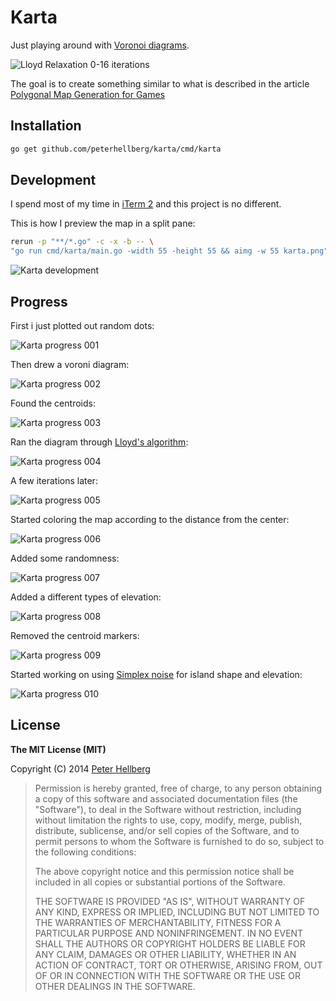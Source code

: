 # Karta

Just playing around with [Voronoi diagrams](http://en.wikipedia.org/wiki/Voronoi_diagram).

![Lloyd Relaxation 0-16 iterations](http://assets.c7.se/viz/lloyd-relaxation.gif)

The goal is to create something similar to what is described in the article
[Polygonal Map Generation for Games](http://www-cs-students.stanford.edu/~amitp/game-programming/polygon-map-generation/)

## Installation

```bash
go get github.com/peterhellberg/karta/cmd/karta
```

## Development

I spend most of my time in [iTerm 2](http://iterm2.com/) and this project is no different.

This is how I preview the map in a split pane:

```bash
rerun -p "**/*.go" -c -x -b -- \
"go run cmd/karta/main.go -width 55 -height 55 && aimg -w 55 karta.png"
```

![Karta development](http://assets.c7.se/skitch/karta_development_iterm_vim_aimg-20140812-204452.png)

## Progress

First i just plotted out random dots:

![Karta progress 001](http://assets.c7.se/skitch/karta_progress_001-20140812-223244.png)

Then drew a voroni diagram:

![Karta progress 002](http://assets.c7.se/skitch/karta_progress_002-20140812-223300.png)

Found the centroids:

![Karta progress 003](http://assets.c7.se/skitch/karta_progress_003-20140812-223327.png)

Ran the diagram through [Lloyd's algorithm](http://en.wikipedia.org/wiki/Lloyd%27s_algorithm):

![Karta progress 004](http://assets.c7.se/skitch/karta_progress_004-20140812-223344.png)

A few iterations later:

![Karta progress 005](http://assets.c7.se/skitch/karta_progress_005-20140812-223400.png)

Started coloring the map according to the distance from the center:

![Karta progress 006](http://assets.c7.se/skitch/karta_progress_006-20140812-223423.png)

Added some randomness:

![Karta progress 007](http://assets.c7.se/skitch/karta_progress_007-20140812-223203.png)

Added a different types of elevation:

![Karta progress 008](http://assets.c7.se/skitch/karta_progress_008-20140813-005713.png)

Removed the centroid markers:

![Karta progress 009](http://assets.c7.se/skitch/karta_progress_009-20140813-005845.png)

Started working on using [Simplex noise](http://en.wikipedia.org/wiki/Simplex_noise) for
island shape and elevation:

![Karta progress 010](http://assets.c7.se/skitch/karta_progress_010-20140813-010005.png)

## License

**The MIT License (MIT)**

Copyright (C) 2014 [Peter Hellberg](http://c7.se/)

> Permission is hereby granted, free of charge, to any person obtaining
> a copy of this software and associated documentation files (the "Software"),
> to deal in the Software without restriction, including without limitation
> the rights to use, copy, modify, merge, publish, distribute, sublicense,
> and/or sell copies of the Software, and to permit persons to whom the
> Software is furnished to do so, subject to the following conditions:
>
> The above copyright notice and this permission notice shall be included
> in all copies or substantial portions of the Software.
>
> THE SOFTWARE IS PROVIDED "AS IS", WITHOUT WARRANTY OF ANY KIND,
> EXPRESS OR IMPLIED, INCLUDING BUT NOT LIMITED TO THE WARRANTIES
> OF MERCHANTABILITY, FITNESS FOR A PARTICULAR PURPOSE AND NONINFRINGEMENT.
> IN NO EVENT SHALL THE AUTHORS OR COPYRIGHT HOLDERS BE LIABLE FOR ANY CLAIM,
> DAMAGES OR OTHER LIABILITY, WHETHER IN AN ACTION OF CONTRACT,
> TORT OR OTHERWISE, ARISING FROM, OUT OF OR IN CONNECTION WITH THE SOFTWARE
> OR THE USE OR OTHER DEALINGS IN THE SOFTWARE.
